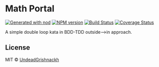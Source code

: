 # Math Portal

[![Generated with nod](https://img.shields.io/badge/generator-nod-2196F3.svg?style=flat-square)](https://github.com/diegohaz/nod)
[![NPM version](https://img.shields.io/npm/v/boilerplate-nodejs.svg?style=flat-square)](https://npmjs.org/package/boilerplate-nodejs)
[![Build Status](https://travis-ci.org/undeadgrishnackh/MathPortal.svg?branch=master)](https://travis-ci.org/undeadgrishnackh/MathPortal) [![Coverage Status](https://codecov.io/gh/undeadgrishnackh/MathPortal/branch/master.svg?style=flat-square)](https://codecov.io/gh/undeadgrishnackh/MathPortal/branch/master)

A simple double loop kata in BDD-TDD outside-->in approach.

## License

MIT © [UndeadGrishnackh](https://github.com/)
